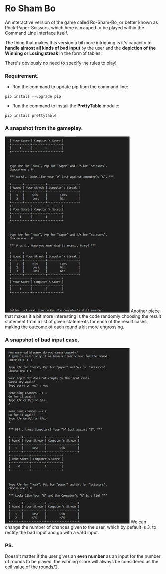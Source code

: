 # Ro Sham Bo
An interactive version of the game called Ro-Sham-Bo, or better known as Rock-Paper-Scissors, which here is mapped to be played within the Command Line Interface itself.  

The thing that makes this version a bit more intriguing is it's capacity to **handle almost all kinds of bad input** by the user and the **depiction of the Winning or Losing streak** in the form of tables.  

There's obviously no need to specify the rules to play!  

### Requirement.
* Run the command to update pip from the command line:  
```
pip install --upgrade pip
```
* Run the command to install the **PrettyTable** module:  
```
pip install prettytable
```
  
  
### A snapshot from the gameplay.
<img src="images/game.PNG" width=400>  
Another piece that makes it a bit more interesting is the code randomly choosing the result statement from a list of given statements for each of the result cases, making the outcome of each round a bit more engrossing.  
  
  
### A snapshot of bad input case.
<img src="images/badinput.PNG" width=400>  
We can change the number of chances given to the user, which by default is 3, to rectify the bad input and go with a valid input.  
  
  
### PS.
Doesn't matter if the user gives an **even number** as an input for the number of rounds to be played, the winning score will always be considered as the ceil value of the rounds/2.
